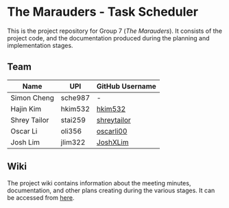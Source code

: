 # The Marauders - Task Scheduler

This is the project repository for Group 7 (*The Marauders*). It consists of the project code, and the documentation produced during the planning and implementation stages.

## Team

| Name | UPI | GitHub Username |
| --- | --- | --- |
| Simon Cheng | sche987 | - |
| Hajin Kim | hkim532 | [hkim532](https://github.com/hkim532) |
| Shrey Tailor | stai259 | [shreytailor](https://github.com/shreytailor) |
| Oscar Li | oli356 | [oscarli00](https://github.com/oscarli00) |
| Josh Lim | jlim322 | [JoshXLim](https://github.com/JoshXLim) |

## Wiki

The project wiki contains information about the meeting minutes, documentation, and other plans creating during the various stages. It can be accessed from [here](wiki/index.md).